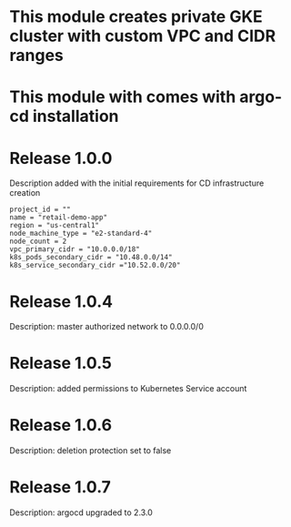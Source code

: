 # This module creates private GKE cluster with custom VPC and CIDR ranges
# This module with comes with argo-cd installation

# Release 1.0.0
Description added with the initial requirements for CD infrastructure creation

```
project_id = ""
name = "retail-demo-app"
region = "us-central1"
node_machine_type = "e2-standard-4"
node_count = 2
vpc_primary_cidr = "10.0.0.0/18"
k8s_pods_secondary_cidr = "10.48.0.0/14"
k8s_service_secondary_cidr ="10.52.0.0/20"
```

# Release 1.0.4

Description: master authorized network to 0.0.0.0/0

# Release 1.0.5

Description: added permissions to Kubernetes Service account

# Release 1.0.6

Description: deletion protection set to false

# Release 1.0.7

Description: argocd upgraded to 2.3.0